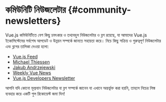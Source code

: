 # কমিউনিটি নিউজলেটার {#community-newsletters}  

Vue.js কমিউনিটিতে বেশ কিছু চমৎকার ও তথ্যবহুল নিউজলেটার ও ব্লগ রয়েছে, যা আমাদের Vue.js ইকোসিস্টেমের সর্বশেষ আপডেট ও উন্নয়ন সম্পর্কে জানতে সহায়তা করে। নিচে কিছু সক্রিয় ও গুরুত্বপূর্ণ নিউজলেটার এবং ব্লগের তালিকা দেওয়া হলো:  

- [Vue.js Feed](https://vuejsfeed.com/)  
- [Michael Thiessen](https://michaelnthiessen.com/newsletter)  
- [Jakub Andrzejewski](https://dev.to/jacobandrewsky)  
- [Weekly Vue News](https://weekly-vue.news/)  
- [Vue.js Developers Newsletter](https://vuejsdevelopers.com/newsletter/)  

আপনি যদি কোনো মূল্যবান নিউজলেটার বা ব্লগ সম্পর্কে জানেন যা এখানে অন্তর্ভুক্ত করা হয়নি, তাহলে নিচের লিঙ্ক ব্যবহার করে একটি পুল রিকোয়েস্ট জমা দিন!
